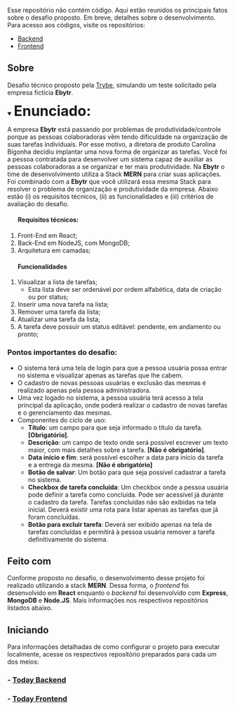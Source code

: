 Esse repositório não contém código. Aqui estão reunidos os principais fatos sobre o desafio proposto. Em breve, detalhes sobre o desenvolvimento.
Para acesso aos códigos, visite os repositórios:

- [Backend](https://github.com/rafaelgeronimo/today-backend)
- [Frontend](https://github.com/rafaelgeronimo/today-frontend)

## Sobre
Desafio técnico proposto pela [Trybe](https://www.betrybe.com/), simulando um teste solicitado pela empresa fictícia **Ebytr**.

<Details open>
    <summary>
        <strong style="font-size: 2rem">Enunciado:</strong>
    </summary>
    <p>
        A empresa <strong>Ebytr</strong> está passando por problemas de produtividade/controle porque as pessoas colaboradoras vêm tendo dificuldade na organização de suas tarefas individuais. Por esse motivo, a diretora de produto Carolina Bigonha decidiu implantar uma nova forma de organizar as tarefas.
Você foi a pessoa contratada para desenvolver um sistema capaz de auxiliar as pessoas colaboradoras a se organizar e ter mais produtividade.
        Na <strong>Ebytr</strong> o time de desenvolvimento utiliza a Stack <strong>MERN</strong> para criar suas aplicações. Foi combinado com a <strong>Ebytr</strong> que você utilizará essa mesma Stack para resolver o problema de organização e produtividade da empresa.
Abaixo estão (i) os requisitos técnicos, (ii) as funcionalidades e (iii) critérios de avaliação do desafio.
    </p>
    <ol>
        <h4>Requisitos técnicos:</h4>
        <li>
            Front-End em React;
        </li>
        <li>
            Back-End em NodeJS, com MongoDB;
        </li>
        <li>
            Arquitetura em camadas;
        </li>
    </ol>
    <ol>
        <h4>Funcionalidades</h4>
        <li>
            Visualizar a lista de tarefas;
            <ul>
                <li>
                    Esta lista deve ser ordenável por ordem alfabética, data de criação ou por status;
                </li>    
            </ul>
        </li>
        <li>
            Inserir uma nova tarefa na lista;
        </li>
        <li>
            Remover uma tarefa da lista;
        </li>
        <li>
            Atualizar uma tarefa da lista;
        </li>
        <li>
            A tarefa deve possuir um status editável: pendente, em andamento ou pronto;
        </li>
    </ol>
</Details>

### Pontos importantes do desafio:
- O sistema terá uma tela de login para que a pessoa usuária possa entrar no sistema e visualizar apenas as tarefas que lhe cabem.
- O cadastro de novas pessoas usuárias e exclusão das mesmas é realizado apenas pela pessoa administradora.
- Uma vez logado no sistema, a pessoa usuária terá acesso à tela principal da aplicação, onde poderá realizar o cadastro de novas tarefas e o gerenciamento das mesmas.
- Componentes do ciclo de uso:
    - **Título**: um campo para que seja informado o título da tarefa. **[Obrigatório]**.
    - **Descrição**: um campo de texto onde será possível escrever um texto maior, com mais detalhes sobre a tarefa. **[Não é obrigatório]**.
    - **Data início e fim**: será possível escolher a data para início da tarefa e a entrega da mesma. **[Não é obrigatório]**
    - **Botão de salvar**: Um botão para que seja possível cadastrar a tarefa no sistema.
    - **Checkbox de tarefa concluída**: Um checkbox onde a pessoa usuária pode definir a tarefa como concluída. Pode ser acessível já durante o cadastro da tarefa. Tarefas concluídas não são exibidas na tela inicial. Deverá existir uma rota para listar apenas as tarefas que já foram concluídas.
    - **Botão para excluir tarefa**: Deverá ser exibido apenas na tela de tarefas concluídas e permitirá à pessoa usuária remover a tarefa definitivamente do sistema.

## Feito com
Conforme proposto no desafio, o desenvolvimento desse projeto foi realizado utilizando a stack **MERN**.
Dessa forma, o _frontend_ foi desenvolvido em **React** enquanto o _backend_ foi desenvolvido com **Express**, **MongoDB** e **Node.JS**.
Mais informações nos respectivos repositórios listados abaixo.

## Iniciando
Para informações detalhadas de como configurar o projeto para executar localmente, acesse os respectivos repositório preparados para cada um dos meios:

### - [Today Backend](https://github.com/rafaelgeronimo/today-backend)
### - [Today Frontend](https://github.com/rafaelgeronimo/today-frontend)
